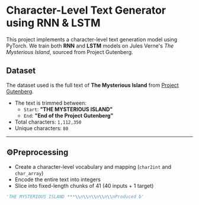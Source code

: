 # Character-Level Text Generator using RNN & LSTM

This project implements a character-level text generation model using PyTorch. We train both **RNN** and **LSTM** models on Jules Verne's *The Mysterious Island*, sourced from Project Gutenberg.

## Dataset

The dataset used is the full text of **The Mysterious Island** from [Project Gutenberg](https://www.gutenberg.org/ebooks/1268).

- The text is trimmed between:
  - `Start`: **"THE MYSTERIOUS ISLAND"**
  - `End`: **"End of the Project Gutenberg"**
- Total characters: `1,112,350`
- Unique characters: `80`

---

## ⚙Preprocessing

- Create a character-level vocabulary and mapping (`char2int` and `char_array`)
- Encode the entire text into integers
- Slice into fixed-length chunks of 41 (40 inputs + 1 target)

```python
'THE MYSTERIOUS ISLAND ***\\n\\n\\n\\n\\nProduced b'
